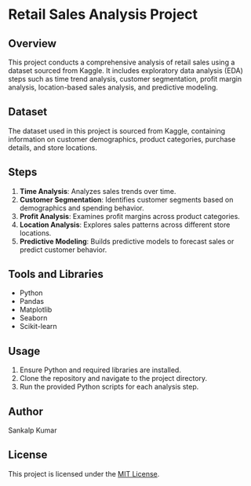 # Retail Sales Analysis Project

## Overview
This project conducts a comprehensive analysis of retail sales using a dataset sourced from Kaggle. It includes exploratory data analysis (EDA) steps such as time trend analysis, customer segmentation, profit margin analysis, location-based sales analysis, and predictive modeling.

## Dataset
The dataset used in this project is sourced from Kaggle, containing information on customer demographics, product categories, purchase details, and store locations.

## Steps
1. **Time Analysis**: Analyzes sales trends over time.
2. **Customer Segmentation**: Identifies customer segments based on demographics and spending behavior.
3. **Profit Analysis**: Examines profit margins across product categories.
4. **Location Analysis**: Explores sales patterns across different store locations.
5. **Predictive Modeling**: Builds predictive models to forecast sales or predict customer behavior.

## Tools and Libraries
- Python
- Pandas
- Matplotlib
- Seaborn
- Scikit-learn

## Usage
1. Ensure Python and required libraries are installed.
2. Clone the repository and navigate to the project directory.
3. Run the provided Python scripts for each analysis step.

## Author
Sankalp Kumar

## License
This project is licensed under the [MIT License](LICENSE).

